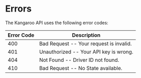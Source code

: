 # Errors

The Kangaroo API uses the following error codes:


Error Code | Description
---------- | -------
400 | Bad Request -- Your request is invalid.
401 | Unauthorized -- Your API key is wrong.
404 | Not Found -- Driver ID not found.
410 | Bad Request -- No State available.
